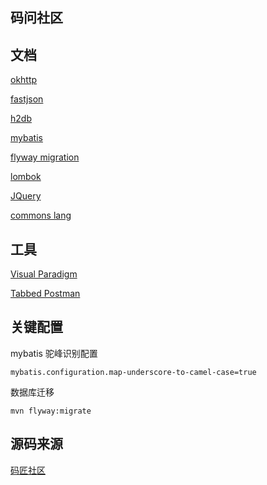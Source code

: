 ## 码问社区

## 文档
[okhttp](https://square.github.io/okhttp/)

[fastjson](https://github.com/alibaba/fastjson)

[h2db](https://h2database.com/html/quickstart.html)

[mybatis](http://mybatis.org/spring-boot-starter/mybatis-spring-boot-autoconfigure/)

[flyway migration](https://flywaydb.org/documentation/getstarted/firststeps/maven#creating-the-project)

[lombok](https://projectlombok.org/features/all)

[JQuery](https://api.jquery.com/)

[commons lang](https://mvnrepository.com/artifact/org.apache.commons/commons-lang3/3.12.0)

## 工具
[Visual Paradigm](https://www.visual-paradigm.com)

[Tabbed Postman](https://chrome.google.com/webstore/detail/tabbed-postman-rest-clien/coohjcphdfgbiolnekdpbcijmhambjff/related)

## 关键配置

mybatis 驼峰识别配置
```
mybatis.configuration.map-underscore-to-camel-case=true
```

数据库迁移
```
mvn flyway:migrate
```

## 源码来源

[码匠社区](https://github.com/codedrinker/community)
